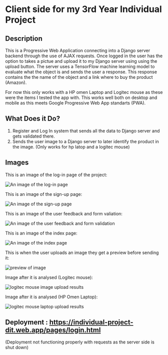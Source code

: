 # Client side for my 3rd Year Individual Project

## Description
This is a Progressive Web Application connecting into a Django server backend through the use of AJAX requests.
Once logged in the user has the option to takes a pictue and upload it to my Django server using using the upload button. 
The server uses a TensorFlow machine learning model to evaluate what the object is and sends the user a response.
This response contains the the name of the object and a link where to buy the product (Amazon). 

For now this only works with a HP omen Laptop and Logitec mouse as these were the items I tested the app with.
This works well both on desktop and mobile as this meets Google Progressive Web App standarts (PWA).

## What Does it Do?
1. Register and Log In system that sends all the data to Django server and gets validated there.
2. Sends the user image to a Django server to later identify the product in the image. (Only works for hp latop and a logitec mouse)

## Images
This is an image of the log-in page of the project:

![An image of the log-in page](/Images/login.png)

This is an image of the sign-up page:

![An image of the sign-up page](/Images/signup.png)

This is an image of the user feedback and form valiation:

![An image of the user feedback and form validation](/Images/wrongdetails.png)

This is an image of the index page:

![An image of the index page](/Images/index.png)

This is when the user uploads an image they get a preview before sending it:

![preview of image](/Images/preview.png)

Image after it is analysed (Logitec mouse):

![logitec mouse image upload results](/Images/detected.png)

Image after it is analysed (HP Omen Laptop):

![logitec mouse laptop upload results](/Images/detected2.png)

## Deployment : https://individual-project-dit.web.app/pages/login.html
(Deployment not functioning properly with requests as the server side is shut down)
